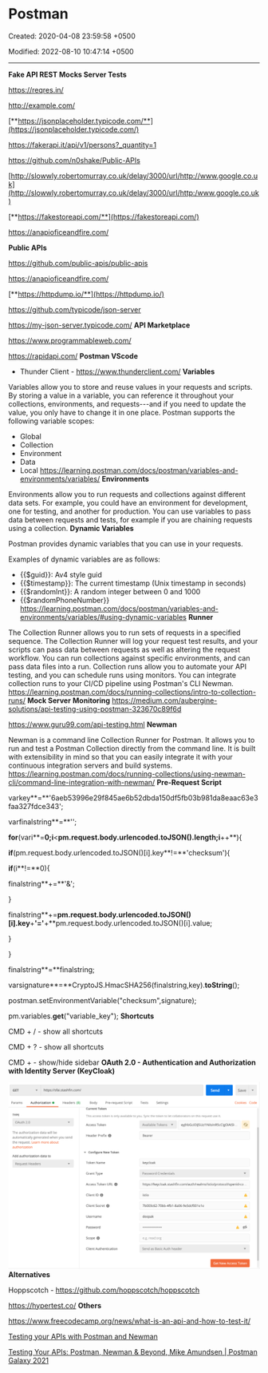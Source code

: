 # Postman

Created: 2020-04-08 23:59:58 +0500

Modified: 2022-08-10 10:47:14 +0500

---

**Fake API REST Mocks Server Tests**

<https://reqres.in/>

<http://example.com/>

[**https://jsonplaceholder.typicode.com/**](https://jsonplaceholder.typicode.com/)

<https://fakerapi.it/api/v1/persons?_quantity=1>

<https://github.com/n0shake/Public-APIs>

[http://slowwly.robertomurray.co.uk/delay/3000/url/http://www.google.co.uk](http://slowwly.robertomurray.co.uk/delay/3000/url/http:/www.google.co.uk)

[**https://fakestoreapi.com/**](https://fakestoreapi.com/)

<https://anapioficeandfire.com/>

**Public APIs**

<https://github.com/public-apis/public-apis>

<https://anapioficeandfire.com/>

[**https://httpdump.io/**](https://httpdump.io/)

<https://github.com/typicode/json-server>

<https://my-json-server.typicode.com/>
**API Marketplace**

<https://www.programmableweb.com/>

<https://rapidapi.com/>
**Postman VScode**
-   Thunder Client - <https://www.thunderclient.com/>
**Variables**

Variables allow you to store and reuse values in your requests and scripts. By storing a value in a variable, you can reference it throughout your collections, environments, and requests---and if you need to update the value, you only have to change it in one place.
Postman supports the following variable scopes:
-   Global
-   Collection
-   Environment
-   Data
-   Local
<https://learning.postman.com/docs/postman/variables-and-environments/variables/>
**Environments**

Environments allow you to run requests and collections against different data sets. For example, you could have an environment for development, one for testing, and another for production. You can use variables to pass data between requests and tests, for example if you are chaining requests using a collection.
**Dynamic Variables**

Postman provides dynamic variables that you can use in your requests.

Examples of dynamic variables are as follows:
-   {{$guid}}: Av4 style guid
-   {{$timestamp}}: The current timestamp (Unix timestamp in seconds)
-   {{$randomInt}}: A random integer between 0 and 1000
-   {{$randomPhoneNumber}}
<https://learning.postman.com/docs/postman/variables-and-environments/variables/#using-dynamic-variables>
**Runner**

The Collection Runner allows you to run sets of requests in a specified sequence. The Collection Runner will log your request test results, and your scripts can pass data between requests as well as altering the request workflow.
You can run collections against specific environments, and can pass data files into a run. Collection runs allow you to automate your API testing, and you can schedule runs using monitors. You can integrate collection runs to your CI/CD pipeline using Postman's CLI Newman.
<https://learning.postman.com/docs/running-collections/intro-to-collection-runs/>
**Mock Server**
**Monitoring**
<https://medium.com/aubergine-solutions/api-testing-using-postman-323670c89f6d>

<https://www.guru99.com/api-testing.html>
**Newman**

Newman is a command line Collection Runner for Postman. It allows you to run and test a Postman Collection directly from the command line. It is built with extensibility in mind so that you can easily integrate it with your continuous integration servers and build systems.
<https://learning.postman.com/docs/running-collections/using-newman-cli/command-line-integration-with-newman/>
**Pre-Request Script**

varkey**=**'6aeb53996e29f845ae6b52dbda150df5fb03b981da8eaac63e3faa327fdce343';

varfinalstring**=**'';

**for**(vari**=**0;i**<**pm.request.body.urlencoded.toJSON().length;i**++**){

**if**(pm.request.body.urlencoded.toJSON()[i].key**!=**'checksum'){

**if**(i**!=**0){

finalstring**+=**'&';

}

finalstring**+=**pm.request.body.urlencoded.toJSON()[i].key**+**'='**+**pm.request.body.urlencoded.toJSON()[i].value;

}

}

finalstring**=**finalstring;

varsignature**=**CryptoJS.HmacSHA256(finalstring,key).**toString**();

postman.setEnvironmentVariable("checksum",signature);

pm.variables.**get**("variable_key");
**Shortcuts**

CMD + / - show all shortcuts

CMD + ? - show all shortcuts

CMD +  - show/hide sidebar
**OAuth 2.0 - Authentication and Authorization with Identity Server (KeyCloak)**

![](media/Postman-image1.png)
**Alternatives**

Hoppscotch - <https://github.com/hoppscotch/hoppscotch>

<https://hypertest.co/>
**Others**

<https://www.freecodecamp.org/news/what-is-an-api-and-how-to-test-it/>

[Testing your APIs with Postman and Newman](https://www.youtube.com/watch?v=fTtA9qXkNAk)

[Testing Your APIs: Postman, Newman & Beyond, Mike Amundsen | Postman Galaxy 2021](https://www.youtube.com/watch?v=DGxvFSy-i78&ab_channel=Postman)

